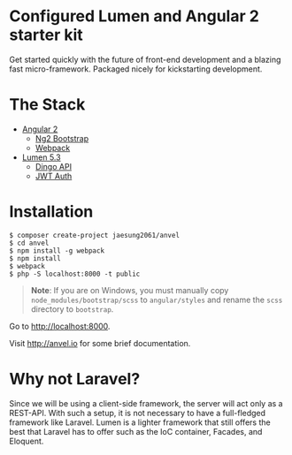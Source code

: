 # Configured Lumen and Angular 2 starter kit

Get started quickly with the future of front-end development and a blazing fast micro-framework. Packaged nicely for kickstarting development.

# The Stack

- [Angular 2](https://angular.io)
    - [Ng2 Bootstrap](https://github.com/ng-bootstrap/ng-bootstrap/)
    - [Webpack](https://webpack.github.io/)
- [Lumen 5.3](https://lumen.laravel.com)
    - [Dingo API](https://github.com/dingo/api)
    - [JWT Auth](https://github.com/tymondesigns/jwt-auth)

# Installation

    $ composer create-project jaesung2061/anvel
    $ cd anvel
    $ npm install -g webpack
    $ npm install
    $ webpack
    $ php -S localhost:8000 -t public

> **Note**: If you are on Windows, you must manually copy `node_modules/bootstrap/scss` to `angular/styles` and rename the `scss` directory to `bootstrap`.

Go to [http://localhost:8000](http://localhost:8000).

Visit http://anvel.io for some brief documentation.

# Why not Laravel?

Since we will be using a client-side framework, the server will act only as a REST-API.
With such a setup, it is not necessary to have a full-fledged framework like Laravel.
Lumen is a lighter framework that still offers the best that Laravel has to offer such
as the IoC container, Facades, and Eloquent.

